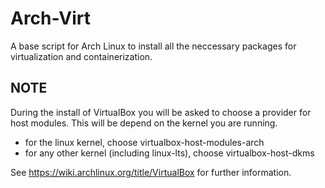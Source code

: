 # Arch-Virt
A base script for Arch Linux to install all the neccessary packages for virtualization and containerization. 

## NOTE
During the install of VirtualBox you will be asked to choose a provider for host modules. This will be depend on the kernel you are running.
- for the linux kernel, choose virtualbox-host-modules-arch
- for any other kernel (including linux-lts), choose virtualbox-host-dkms

See https://wiki.archlinux.org/title/VirtualBox for further information. 
